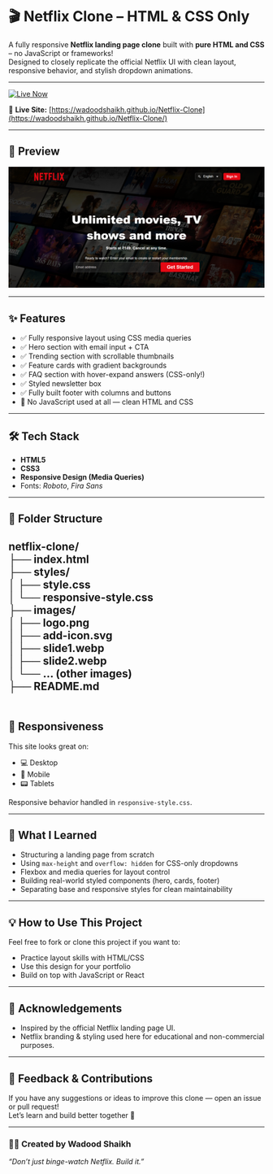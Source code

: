 # 🎬 Netflix Clone – HTML & CSS Only

A fully responsive **Netflix landing page clone** built with **pure HTML and CSS** – no JavaScript or frameworks!  
Designed to closely replicate the official Netflix UI with clean layout, responsive behavior, and stylish dropdown animations.

---

[![Live Now](https://img.shields.io/badge/Live%20Now-Netflix%20Clone-E50914?style=for-the-badge&logo=netflix&logoColor=white)](https://wadoodshaikh.github.io/Netflix-Clone/)

🔗 **Live Site:** [https://wadoodshaikh.github.io/Netflix-Clone](https://wadoodshaikh.github.io/Netflix-Clone/)

---

## 📸 Preview

![Netflix Clone Screenshot](images/screenshot.PNG)

---

## ✨ Features

- ✅ Fully responsive layout using CSS media queries
- ✅ Hero section with email input + CTA
- ✅ Trending section with scrollable thumbnails
- ✅ Feature cards with gradient backgrounds
- ✅ FAQ section with hover-expand answers (CSS-only!)
- ✅ Styled newsletter box
- ✅ Fully built footer with columns and buttons
- 🚫 No JavaScript used at all — clean HTML and CSS

---

## 🛠️ Tech Stack

- **HTML5**
- **CSS3**
- **Responsive Design (Media Queries)**
- Fonts: *Roboto*, *Fira Sans*

---

## 📁 Folder Structure

netflix-clone/<br/>
├── index.html<br/>
├── styles/<br/>
│   ├── style.css<br/>
│   └── responsive-style.css<br/>
├── images/<br/>
│   ├── logo.png<br/>
│   ├── add-icon.svg<br/>
│   ├── slide1.webp<br/>
│   ├── slide2.webp<br/>
│   └── ... (other images)<br/>
├── README.md<br/>
<br/>
---

## 📱 Responsiveness

This site looks great on:
- 💻 Desktop
- 📱 Mobile
- 📟 Tablets

Responsive behavior handled in `responsive-style.css`.

---

## 🧠 What I Learned

- Structuring a landing page from scratch
- Using `max-height` and `overflow: hidden` for CSS-only dropdowns
- Flexbox and media queries for layout control
- Building real-world styled components (hero, cards, footer)
- Separating base and responsive styles for clean maintainability

---

## 💡 How to Use This Project

Feel free to fork or clone this project if you want to:
- Practice layout skills with HTML/CSS
- Use this design for your portfolio
- Build on top with JavaScript or React

---

## 🙌 Acknowledgements

- Inspired by the official Netflix landing page UI.
- Netflix branding & styling used here for educational and non-commercial purposes.

---

## 📮 Feedback & Contributions

If you have any suggestions or ideas to improve this clone — open an issue or pull request!  
Let’s learn and build better together 🚀

---

### 👨‍💻 Created by **Wadood Shaikh**
_“Don’t just binge-watch Netflix. Build it.”_

